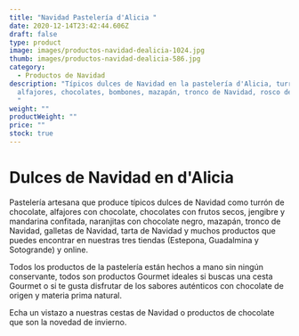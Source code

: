 ```yaml
---
title: "Navidad Pastelería d'Alicia "
date: 2020-12-14T23:42:44.606Z
draft: false
type: product
image: images/productos-navidad-dealicia-1024.jpg
thumb: images/productos-navidad-dealicia-586.jpg
category:
  - Productos de Navidad
description: "Típicos dulces de Navidad en la pastelería d'Alicia, turrones,
  alfajores, chocolates, bombones, mazapán, tronco de Navidad, rosco de Navidad.
  "
weight: ""
productWeight: ""
price: ""
stock: true
---
```

# Dulces de Navidad en d'Alicia 

Pastelería artesana que produce  típicos dulces de Navidad como turrón de chocolate, alfajores con chocolate, chocolates con frutos secos, jengibre y mandarina confitada, naranjitas con chocolate negro, mazapán, tronco de Navidad, galletas de Navidad, tarta de Navidad y muchos productos que puedes encontrar en nuestras tres tiendas (Estepona, Guadalmina y Sotogrande) y online. 

Todos los productos de la pastelería están hechos a mano sin ningún conservante, todos son productos Gourmet ideales si buscas una cesta Gourmet o si te gusta disfrutar de los sabores auténticos con chocolate de origen y materia prima natural. 

Echa un vistazo a nuestras cestas de Navidad o productos de chocolate que son la novedad de invierno.